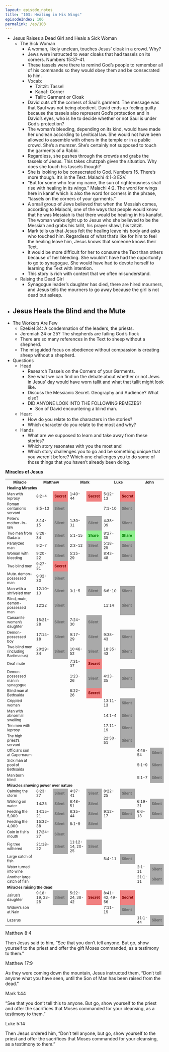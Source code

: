```yaml
---
layout: episode_notes
title: "103: Healing in His Wings"
episodeIndex: 106
permalink: /ep/103
---
```


- Jesus Raises a Dead Girl and Heals a Sick Woman
  - The Sick Woman
    - A woman, likely unclean, touches Jesus’ cloak in a crowd. Why? 
    - Jews were instructed to wear cloaks that had tassels on its corners. Numbers 15:37–41.
    - These tassels were there to remind God’s people to remember all of his commands so they would obey them and be consecrated to him.
    - Vocab: 
      - Tzitzit: Tassel
      - Kanaf: Corner
      - Tallit: Garment or Cloak
    - David cuts off the corners of Saul’s garment. The message was that Saul was not being obedient. David ends up feeling guilty because the tassels also represent God’s protection and in David’s eyes, who is he to decide whether or not Saul is under God’s protection?
    - The woman’s bleeding, depending on its kind, would have made her unclean according to Levitical law. She would not have been allowed to assemble with others in the temple or in a public crowd. She’s a mumzer. She’s certainly not supposed to touch the garments of a Rabbi.
    - Regardless, she pushes through the crowds and grabs the tassels of Jesus. This takes chutzpah given the situation. Why does she touch his tassels though?
    - She is looking to be consecrated to God. Numbers 15. There’s more though. It’s in the Text. Malachi 4:1-3 ESV.
    - “But for some who fear my name, the sun of righteousness shall rise with healing in its wings.” Malachi 4:2. The word for wings here in kanaf which is also the word for corners in the phrase, “tassels on the corners of your garments.”
    - A small group of Jews believed that when the Messiah comes, according to Malachi, one of the ways that people would know that he was Messiah is that there would be healing in his kanafot. The woman walks right up to Jesus who she believed to be the Messiah and grabs his tallit, his prayer shawl, his tzitzit.
    - Mark tells us that Jesus felt the healing leave his body and asks who touched him. Regardless of what that’s like for him to feel the healing leave him, Jesus knows that someone knows their Text.
    - It would be more difficult for her to consume the Text than others because of her bleeding. She wouldn’t have had the opportunity to go to synagogue. She would have had to devote herself to learning the Text with intention.
    - This story is rich with context that we often misunderstand.
  - Raising the Dead Girl
    - Synagogue leader’s daughter has died, there are hired mourners, and Jesus tells the mourners to go away because the girl is not dead but asleep.
- Jesus Heals the Blind and the Mute
  - 
- The Workers Are Few
  - Ezekiel 34: A condemnation of the leaders, the priests.
  - Jeremiah 24 or 25? The shepherds are failing God’s flock
  - There are so many references in the Text to sheep without a shepherd.
  - The misguided focus on obedience without compassion is creating sheep without a shepherd.
- Questions
  - Head
    - Research Tassels on the Corners of your Garments.
    - See what we can find on the debate about whether or not Jews in Jesus’ day would have worn tallit and what that tallit might look like.
    - Discuss the Messianic Secret. Geography and Audience? What else?
    - DID ANYONE LOOK INTO THE FOLLOWING REMEZES?
      - Son of David encountering a blind man.
  - Heart
    - How do you relate to the characters in the stories? 
    - Which character do you relate to the most and why?
  - Hands
    - What are we supposed to learn and take away from these stories?
    - Which story resonates with you the most and 
    - Which story challenges you to go and be something unique that you weren’t before? Which one challenges you to do some of those things that you haven’t already been doing.

**Miracles of Jesus**


<table style="font-size: smaller">
  <tr>
   <th><strong>Miracle</strong></th>
   <th colspan="2"><span style="text-align: right"><strong>Matthew</strong></span></th>
   <th colspan="2"><span style="text-align: right"><strong>Mark</strong></span></th>
   <th colspan="2"><span style="text-align: right"><strong>Luke</strong></span></th>
   <th colspan="2"><span style="text-align: right"><strong>John</strong></span></th>
  </tr>
  <tr>
   <td colspan="9" ><strong>Healing Miracles</strong></td>
  </tr>
  <tr>
   <td>Man with leprosy</td>
   <td><span style="text-align: right">8:2-4</span></td>
   <td style="background-color: lightcoral; font-weight: bold; color: maroon; font-weight: bold">Secret</td>
   <td><span style="text-align: right">1:40-44</span></td>
   <td style="background-color: lightcoral; font-weight: bold; color: maroon; font-weight: bold">Secret</td>
   <td><span style="text-align: right">5:12-13</span></td>
   <td style="background-color: lightcoral; font-weight: bold; color: maroon; font-weight: bold">Secret</td>
   <td></td>
   <td></td>
  </tr>
  <tr>
   <td>Roman centurion’s servant</td>
   <td><span style="text-align: right">8:5-13</span></td>
   <td style="background-color: darkgray; font-weight: bold; color: dimgray; font-weight: bold">Silent</td>
   <td></td>
   <td></td>
   <td><span style="text-align: right">7:1-10</span></td>
   <td style="background-color: darkgray; font-weight: bold; color: dimgray; font-weight: bold">Silent</td>
   <td></td>
   <td></td>
  </tr>
  <tr>
   <td>Peter’s mother-in-law</td>
   <td><span style="text-align: right">8:14-15</span></td>
   <td style="background-color: darkgray; font-weight: bold; color: dimgray; font-weight: bold">Silent</td>
   <td><span style="text-align: right">1:30-31</span></td>
   <td style="background-color: darkgray; font-weight: bold; color: dimgray; font-weight: bold">Silent</td>
   <td><span style="text-align: right">4:38-39</span></td>
   <td style="background-color: darkgray; font-weight: bold; color: dimgray; font-weight: bold">Silent</td>
   <td></td>
   <td></td>
  </tr>
  <tr>
   <td>Two men from Gadara</td>
   <td><span style="text-align: right">8:28-34</span></td>
   <td style="background-color: darkgray; font-weight: bold; color: dimgray; font-weight: bold">Silent</td>
   <td><span style="text-align: right">5:1-15</span></td>
   <td style="background-color: LightGreen; font-weight: bold; color: Green; font-weight: bold">Share</td>
   <td><span style="text-align: right">8:27-35</span></td>
   <td style="background-color: LightGreen; font-weight: bold; color: Green; font-weight: bold">Share</td>
   <td></td>
   <td></td>
  </tr>
  <tr>
   <td>Paralyzed man</td>
   <td><span style="text-align: right">9:2-7</span></td>
   <td style="background-color: darkgray; font-weight: bold; color: dimgray; font-weight: bold">Silent</td>
   <td><span style="text-align: right">2:3-12</span></td>
   <td style="background-color: darkgray; font-weight: bold; color: dimgray; font-weight: bold">Silent</td>
   <td><span style="text-align: right">5:18-25</span></td>
   <td style="background-color: darkgray; font-weight: bold; color: dimgray; font-weight: bold">Silent</td>
   <td></td>
   <td></td>
  </tr>
  <tr>
   <td>Woman with bleeding</td>
   <td><span style="text-align: right">9:20-22</span></td>
   <td style="background-color: darkgray; font-weight: bold; color: dimgray; font-weight: bold">Silent</td>
   <td><span style="text-align: right">5:25-29</span></td>
   <td style="background-color: darkgray; font-weight: bold; color: dimgray; font-weight: bold">Silent</td>
   <td><span style="text-align: right">8:43-48</span></td>
   <td style="background-color: darkgray; font-weight: bold; color: dimgray; font-weight: bold">Silent</td>
   <td></td>
   <td></td>
  </tr>
  <tr>
   <td>Two blind men</td>
   <td><span style="text-align: right">9:27-31</span></td>
   <td style="background-color: lightcoral; font-weight: bold; color: maroon; font-weight: bold">Secret</td>
   <td></td>
   <td></td>
   <td></td>
   <td></td>
   <td></td>
   <td></td>
  </tr>
  <tr>
   <td>Mute. demon-possessed man</td>
   <td><span style="text-align: right">9:32-33</span></td>
   <td style="background-color: darkgray; font-weight: bold; color: dimgray; font-weight: bold">Silent</td>
   <td></td>
   <td></td>
   <td></td>
   <td></td>
   <td></td>
   <td></td>
  </tr>
  <tr>
   <td>Man with a shriveled man</td>
   <td><span style="text-align: right">12:10-13</span></td>
   <td style="background-color: darkgray; font-weight: bold; color: dimgray; font-weight: bold">Silent</td>
   <td><span style="text-align: right">3:1-5</span></td>
   <td style="background-color: darkgray; font-weight: bold; color: dimgray; font-weight: bold">Silent</td>
   <td><span style="text-align: right">6:6-10</span></td>
   <td style="background-color: darkgray; font-weight: bold; color: dimgray; font-weight: bold">Silent</td>
   <td></td>
   <td></td>
  </tr>
  <tr>
   <td>Blind, mute, demon-possessed man</td>
   <td><span style="text-align: right">12:22</span></td>
   <td style="background-color: darkgray; font-weight: bold; color: dimgray; font-weight: bold">Silent</td>
   <td></td>
   <td></td>
   <td><span style="text-align: right">11:14</span></td>
   <td style="background-color: darkgray; font-weight: bold; color: dimgray; font-weight: bold">Silent</td>
   <td></td>
   <td></td>
  </tr>
  <tr>
   <td>Canaanite woman’s daughter</td>
   <td><span style="text-align: right">15:21-28</span></td>
   <td style="background-color: darkgray; font-weight: bold; color: dimgray; font-weight: bold">Silent</td>
   <td><span style="text-align: right">7:24-30</span></td>
   <td style="background-color: darkgray; font-weight: bold; color: dimgray; font-weight: bold">Silent</td>
   <td></td>
   <td></td>
   <td></td>
   <td></td>
  </tr>
  <tr>
   <td>Demon-possessed boy</td>
   <td><span style="text-align: right">17:14-18</span></td>
   <td style="background-color: darkgray; font-weight: bold; color: dimgray; font-weight: bold">Silent</td>
   <td><span style="text-align: right">9:17-29</span></td>
   <td style="background-color: darkgray; font-weight: bold; color: dimgray; font-weight: bold">Silent</td>
   <td><span style="text-align: right">9:38-43</span></td>
   <td style="background-color: darkgray; font-weight: bold; color: dimgray; font-weight: bold">Silent</td>
   <td></td>
   <td></td>
  </tr>
  <tr>
   <td>Two blind men (including Bartimaeus)</td>
   <td><span style="text-align: right">20:29-34</span></td>
   <td style="background-color: darkgray; font-weight: bold; color: dimgray; font-weight: bold">Silent</td>
   <td><span style="text-align: right">10:46-52</span></td>
   <td style="background-color: darkgray; font-weight: bold; color: dimgray; font-weight: bold">Silent</td>
   <td><span style="text-align: right">18:35-43</span></td>
   <td style="background-color: darkgray; font-weight: bold; color: dimgray; font-weight: bold">Silent</td>
   <td></td>
   <td></td>
  </tr>
  <tr>
   <td>Deaf mute</td>
   <td></td>
   <td></td>
   <td><span style="text-align: right">7:31-37</span></td>
   <td style="background-color: lightcoral; font-weight: bold; color: maroon; font-weight: bold">Secret</td>
   <td></td>
   <td></td>
   <td></td>
   <td></td>
  </tr>
  <tr>
   <td>Demon-possessed man in synagogue</td>
   <td></td>
   <td></td>
   <td><span style="text-align: right">1:23-26</span></td>
   <td style="background-color: darkgray; font-weight: bold; color: dimgray; font-weight: bold">Silent</td>
   <td><span style="text-align: right">4:33-35</span></td>
   <td style="background-color: darkgray; font-weight: bold; color: dimgray; font-weight: bold">Silent</td>
   <td></td>
   <td></td>
  </tr>
  <tr>
   <td>Blind man at Bethsaida</td>
   <td></td>
   <td></td>
   <td><span style="text-align: right">8:22-26</span></td>
   <td style="background-color: lightcoral; font-weight: bold; color: maroon; font-weight: bold">Secret</td>
   <td></td>
   <td></td>
   <td></td>
   <td></td>
  </tr>
  <tr>
   <td>Crippled woman</td>
   <td></td>
   <td></td>
   <td></td>
   <td></td>
   <td><span style="text-align: right">13:11-13</span></td>
   <td style="background-color: darkgray; font-weight: bold; color: dimgray; font-weight: bold">Silent</td>
   <td></td>
   <td></td>
  </tr>
  <tr>
   <td>Man with abnormal swelling</td>
   <td></td>
   <td></td>
   <td></td>
   <td></td>
   <td><span style="text-align: right">14:1-4</span></td>
   <td style="background-color: darkgray; font-weight: bold; color: dimgray; font-weight: bold">Silent</td>
   <td></td>
   <td></td>
  </tr>
  <tr>
   <td>Ten men with leprosy</td>
   <td></td>
   <td></td>
   <td></td>
   <td></td>
   <td><span style="text-align: right">17:11-19</span></td>
   <td style="background-color: darkgray; font-weight: bold; color: dimgray; font-weight: bold">Silent</td>
   <td></td>
   <td></td>
  </tr>
  <tr>
   <td>The high priest’s servant</td>
   <td></td>
   <td></td>
   <td></td>
   <td></td>
   <td><span style="text-align: right">22:50-51</span></td>
   <td style="background-color: darkgray; font-weight: bold; color: dimgray; font-weight: bold">Silent</td>
   <td></td>
   <td></td>
  </tr>
  <tr>
   <td>Official’s son at Capernaum</td>
   <td></td>
   <td></td>
   <td></td>
   <td></td>
   <td></td>
   <td></td>
   <td><span style="text-align: right">4:46-54</span></td>
   <td style="background-color: darkgray; font-weight: bold; color: dimgray; font-weight: bold">Silent</td>
  </tr>
  <tr>
   <td>Sick man at pool of Bethsaida</td>
   <td></td>
   <td></td>
   <td></td>
   <td></td>
   <td></td>
   <td></td>
   <td><span style="text-align: right">5:1-9</span></td>
   <td style="background-color: darkgray; font-weight: bold; color: dimgray; font-weight: bold">Silent</td>
  </tr>
  <tr>
   <td>Man born blind</td>
   <td></td>
   <td></td>
   <td></td>
   <td></td>
   <td></td>
   <td></td>
   <td><span style="text-align: right">9:1-7</span></td>
   <td style="background-color: darkgray; font-weight: bold; color: dimgray; font-weight: bold">Silent</td>
  </tr>
  <tr>
   <td colspan="9" ><strong>Miracles showing power over nature</strong></td>
  </tr>
  <tr>
   <td>Calming the storm</td>
   <td><span style="text-align: right">8:23-27</span></td>
   <td style="background-color: darkgray; font-weight: bold; color: dimgray; font-weight: bold">Silent</td>
   <td><span style="text-align: right">4:37-41</span></td>
   <td style="background-color: darkgray; font-weight: bold; color: dimgray; font-weight: bold">Silent</td>
   <td><span style="text-align: right">8:22-25</span></td>
   <td style="background-color: darkgray; font-weight: bold; color: dimgray; font-weight: bold">Silent</td>
   <td></td>
   <td></td>
  </tr>
  <tr>
   <td>Walking on water</td>
   <td><span style="text-align: right">14:25</span></td>
   <td style="background-color: darkgray; font-weight: bold; color: dimgray; font-weight: bold">Silent</td>
   <td><span style="text-align: right">6:48-51</span></td>
   <td style="background-color: darkgray; font-weight: bold; color: dimgray; font-weight: bold">Silent</td>
   <td></td>
   <td></td>
   <td><span style="text-align: right">6:19-21</span></td>
   <td style="background-color: darkgray; font-weight: bold; color: dimgray; font-weight: bold">Silent</td>
  </tr>
  <tr>
   <td>Feeding the 5,000</td>
   <td><span style="text-align: right">14:15-21</span></td>
   <td style="background-color: darkgray; font-weight: bold; color: dimgray; font-weight: bold">Silent</td>
   <td><span style="text-align: right">6:35-44</span></td>
   <td style="background-color: darkgray; font-weight: bold; color: dimgray; font-weight: bold">Silent</td>
   <td><span style="text-align: right">9:12-17</span></td>
   <td style="background-color: darkgray; font-weight: bold; color: dimgray; font-weight: bold">Silent</td>
   <td><span style="text-align: right">6:6-13</span></td>
   <td style="background-color: darkgray; font-weight: bold; color: dimgray; font-weight: bold">Silent</td>
  </tr>
  <tr>
   <td>Feeding the 4,000</td>
   <td><span style="text-align: right">15:32-38</span></td>
   <td style="background-color: darkgray; font-weight: bold; color: dimgray; font-weight: bold">Silent</td>
   <td><span style="text-align: right">8:1-9</span></td>
   <td style="background-color: darkgray; font-weight: bold; color: dimgray; font-weight: bold">Silent</td>
   <td></td>
   <td></td>
   <td></td>
   <td></td>
  </tr>
  <tr>
   <td>Coin in fish’s mouth</td>
   <td><span style="text-align: right">17:24-27</span></td>
   <td style="background-color: darkgray; font-weight: bold; color: dimgray; font-weight: bold">Silent</td>
   <td></td>
   <td></td>
   <td></td>
   <td></td>
   <td></td>
   <td></td>
  </tr>
  <tr>
   <td>Fig tree withered</td>
   <td><span style="text-align: right">21:18-22</span></td>
   <td style="background-color: darkgray; font-weight: bold; color: dimgray; font-weight: bold">Silent</td>
   <td><span style="text-align: right">11:12-14, 20-25</span></td>
   <td style="background-color: darkgray; font-weight: bold; color: dimgray; font-weight: bold">Silent</td>
   <td></td>
   <td></td>
   <td></td>
   <td></td>
  </tr>
  <tr>
   <td>Large catch of fish</td>
   <td></td>
   <td></td>
   <td></td>
   <td></td>
   <td><span style="text-align: right">5:4-11</span></td>
   <td style="background-color: darkgray; font-weight: bold; color: dimgray; font-weight: bold">Silent</td>
   <td></td>
   <td></td>
  </tr>
  <tr>
   <td>Water turned into wine</td>
   <td></td>
   <td></td>
   <td></td>
   <td></td>
   <td></td>
   <td></td>
   <td><span style="text-align: right">2:1-11</span></td>
   <td style="background-color: darkgray; font-weight: bold; color: dimgray; font-weight: bold">Silent</td>
  </tr>
  <tr>
   <td>Another large catch of fish</td>
   <td></td>
   <td></td>
   <td></td>
   <td></td>
   <td></td>
   <td></td>
   <td><span style="text-align: right">21:1-11</span></td>
   <td style="background-color: darkgray; font-weight: bold; color: dimgray; font-weight: bold">Silent</td>
  </tr>
  <tr>
   <td colspan="9" ><strong>Miracles raising the dead</strong></td>
  </tr>
  <tr>
   <td>Jairus’s daughter</td>
   <td><span style="text-align: right">9:18-19, 23-25</span></td>
   <td style="background-color: darkgray; font-weight: bold; color: dimgray; font-weight: bold">Silent</td>
   <td><span style="text-align: right">5:22-24, 38-42</span></td>
   <td style="background-color: lightcoral; font-weight: bold; color: maroon; font-weight: bold">Secret</td>
   <td><span style="text-align: right">8:41-42, 49-56</span></td>
   <td style="background-color: lightcoral; font-weight: bold; color: maroon; font-weight: bold">Secret</td>
   <td></td>
   <td></td>
  </tr>
  <tr>
   <td>Widow’s son at Nain</td>
   <td></td>
   <td></td>
   <td></td>
   <td></td>
   <td><span style="text-align: right">7:11-15</span></td>
   <td style="background-color: darkgray; font-weight: bold; color: dimgray; font-weight: bold">Silent</td>
   <td></td>
   <td></td>
  </tr>
  <tr>
   <td>Lazarus</td>
   <td></td>
   <td></td>
   <td></td>
   <td></td>
   <td></td>
   <td></td>
   <td><span style="text-align: right">11:1-44</span></td>
   <td style="background-color: darkgray; font-weight: bold; color: dimgray; font-weight: bold">Silent</td>
  </tr>
</table>


Matthew 8:4

Then Jesus said to him, “See that you don’t tell anyone. But go, show yourself to the priest and offer the gift Moses commanded, as a testimony to them.”

Matthew 17:9

As they were coming down the mountain, Jesus instructed them, “Don’t tell anyone what you have seen, until the Son of Man has been raised from the dead.”

Mark 1:44

“See that you don’t tell this to anyone. But go, show yourself to the priest and offer the sacrifices that Moses commanded for your cleansing, as a testimony to them.”

Luke 5:14

Then Jesus ordered him, “Don’t tell anyone, but go, show yourself to the priest and offer the sacrifices that Moses commanded for your cleansing, as a testimony to them.”


